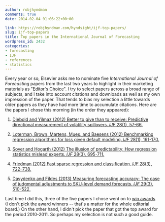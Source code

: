 ```yaml
---
author: robjhyndman
comments: true
date: 2014-02-04 01:06:22+00:00

link: https://robjhyndman.com/hyndsight/ijf-top-papers/
slug: ijf-top-papers
title: Top papers in the International Journal of Forecasting
wordpress_id: 2432
categories:
- forecasting
- IJF
- references
- statistics
---
```


Every year or so, Elsevier asks me to nominate five _International Journal of Forecasting_ papers from the last two years to highlight in their marketing materials as "[Editor's Choice](http://www.journals.elsevier.com/international-journal-of-forecasting/editors-choice/)". I try to select papers across a broad range of subjects, and I take into account citations and downloads as well as my own impression of the paper. That tends to bias my selection a little towards older papers as they have had more time to accumulate citations. Here are the papers I chose this morning (in the order they appeared):



	
  1. [Diebold and Yilmaz (2012) Better to give than to receive: Predictive directional measurement of volatility spillovers. _IJF_ 28(1), 57-66.](http://dx.doi.org/10.1016/j.ijforecast.2011.02.006)

	
  2. [Loterman, Brown, Martens, Mues, and Baesens (2012) Benchmarking regression algorithms for loss given default modeling. _IJF_ 28(1), 161-170.](http://dx.doi.org/10.1016/j.ijforecast.2011.01.006)

	
  3. [Soyer and Hogarth (2012) The illusion of predictability: How regression statistics mislead experts. _IJF_ 28(3), 695-711.](http://dx.doi.org/10.1016/j.ijforecast.2012.02.002)

	
  4. [Friedman (2012) Fast sparse regression and classification. _IJF_ 28(3), 722–738.](http://dx.doi.org/10.1016/j.ijforecast.2012.05.001)

	
  5. [Davydenko and Fildes (2013) Measuring forecasting accuracy: The case of judgmental adjustments to SKU-level demand forecasts. _IJF_ 29(3), 510-522.](http://dx.doi.org/10.1016/j.ijforecast.2012.09.002)


Last time I did this, three of the five papers I chose went on to [win awards](http://www.forecasters.org/ijf/awards). (I don't pick the award winners -- that's a matter for the whole editorial board.) On the other hand, I didn't pick the paper that got the top award for the period 2010-2011. So perhaps my selection is not such a good guide.


